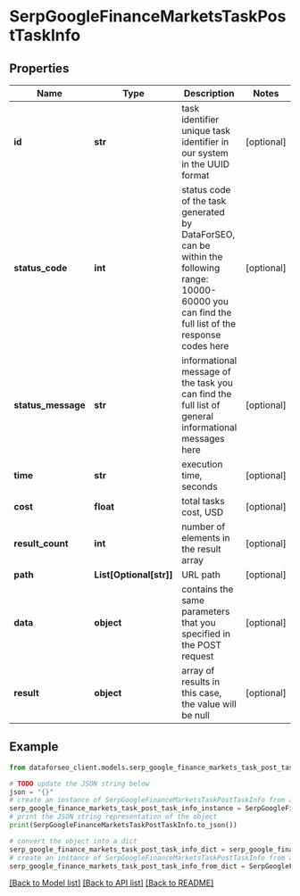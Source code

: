 # SerpGoogleFinanceMarketsTaskPostTaskInfo


## Properties

Name | Type | Description | Notes
------------ | ------------- | ------------- | -------------
**id** | **str** | task identifier unique task identifier in our system in the UUID format | [optional] 
**status_code** | **int** | status code of the task generated by DataForSEO, can be within the following range: 10000-60000 you can find the full list of the response codes here | [optional] 
**status_message** | **str** | informational message of the task you can find the full list of general informational messages here | [optional] 
**time** | **str** | execution time, seconds | [optional] 
**cost** | **float** | total tasks cost, USD | [optional] 
**result_count** | **int** | number of elements in the result array | [optional] 
**path** | **List[Optional[str]]** | URL path | [optional] 
**data** | **object** | contains the same parameters that you specified in the POST request | [optional] 
**result** | **object** | array of results in this case, the value will be null | [optional] 

## Example

```python
from dataforseo_client.models.serp_google_finance_markets_task_post_task_info import SerpGoogleFinanceMarketsTaskPostTaskInfo

# TODO update the JSON string below
json = "{}"
# create an instance of SerpGoogleFinanceMarketsTaskPostTaskInfo from a JSON string
serp_google_finance_markets_task_post_task_info_instance = SerpGoogleFinanceMarketsTaskPostTaskInfo.from_json(json)
# print the JSON string representation of the object
print(SerpGoogleFinanceMarketsTaskPostTaskInfo.to_json())

# convert the object into a dict
serp_google_finance_markets_task_post_task_info_dict = serp_google_finance_markets_task_post_task_info_instance.to_dict()
# create an instance of SerpGoogleFinanceMarketsTaskPostTaskInfo from a dict
serp_google_finance_markets_task_post_task_info_from_dict = SerpGoogleFinanceMarketsTaskPostTaskInfo.from_dict(serp_google_finance_markets_task_post_task_info_dict)
```
[[Back to Model list]](../README.md#documentation-for-models) [[Back to API list]](../README.md#documentation-for-api-endpoints) [[Back to README]](../README.md)


